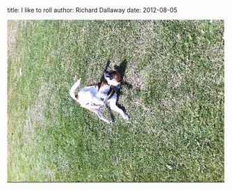 
title: I like to roll
author: Richard Dallaway
date: 2012-08-05

<div>
				<a href="/media/photo.JPG">
					<img width="500" src="/media/Ophoto.JPG.500.JPG" height="374"></img>
			  </a>
			</div>



  


    